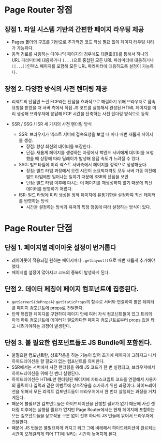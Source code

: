 # Page Router 장점

## 장점 1. 파일 시스템 기반의 간편한 페이지 라우팅 제공

- Pages 폴더의 구조를 기반으로 추가적인 코드 작성 필요 없이 페이지 라우팅 처리가 가능하다.
- 동적 경로를 사용하는 다이나믹 페이지의 경우에도 대괄호([])를 통해서 하나의 URL 파라미터에 대응하거나 `[...]`으로 중첩된 모든 URL 파라미터에 대응하거나 `[[...]]`인덱스 페이지를 포함해 모든 URL 파라미터에 대응하도록 설정이 가능하다.

## 장점 2. 다양한 방식의 사전 렌더링 제공

- 리액트의 단점인 느린 FCP라는 단점을 효과적으로 해결하기 위해 브라우저로 접속 요청을 받았을 때 서버 측에서 직접 JS 코드를 실행해서 완성된 HTML 페이지를 미리 생성해 브라우저에 응답해 FCP 시간을 단축하는 사전 렌더링 방식으로 동작

- SSR / SSG / ISR 세 가지의 사전 렌더링 방식
  - SSR: 브라우저가 넥스트 서버에 접속요청을 보낼 때 마다 매번 새롭게 페이지를 생성.
    - 장점: 항상 최신의 데이터를 보장한다.
    - 단점: 새롭게 페이지를 생성하는 과정에서 백엔드 서버에게 데이터를 요청했을 때 상황에 따라 딜레이가 발생해 응답 속도가 느려질 수 있다.
  - SSG: 빌드타임에 미리 넥스트 서버측에서 페이지를 정적으로 생성해둔다.
    - 장점: 빌드 타임 과정에서 오랜 시간이 소요되더라도 모두 서버 가동 이전에 빌드 타임에만 일어나는 일이기 때문에 SSR의 단점을 보안
    - 단점: 빌드 타임 이후에 다시는 이 페이지를 재생성하지 않기 때문에 최신 데이터를 반영하기 어렵다.
  - ISR: 빌드 타임에 미리 생성된 정적 페이지에 유통기한을 설정하여 최신 데이터를 반영하는 방식
    - 시간을 설정하는 방식과 유저의 특정 행동에 따라 설정하는 방식이 있다.

# Page Router 단점

## 단점 1. 페이지별 레이아웃 설정이 번거롭다

- 레이아웃이 적용되길 원하는 페이지마다 `.getLayout()`으로 매번 새롭게 추가해야 했다.
- 페이지별 설정이 많아지고 코드의 중복이 발생하게 된다.

## 단점 2. 데이터 페칭이 페이지 컴포넌트에 집중된다.

- `getServerSideProps`나 `getStaticProps`의 함수로 서버와 연결하여 받은 데이터를 페이지 컴포넌트에 props로 전달한다.
- 만약 복잡한 페이지를 구현하여 페이지 안에 여러 자식 컴포넌트들이 있고 트리의 아래 하위 컴포넌트에 데이터가 필요하다면 페이지 컴포넌트로부터 props 값을 타고 내려가야하는 과정이 발생한다.

## 단점 3. 불 필요한 컴포넌트들도 JS Bundle에 포함된다.

- 불필요한 컴포넌트란, 상호작용을 하는 기능이 없어 초기에 페이지에 그려지고 나서 하이드레이션을 할 필요가 없는 컴포넌트를 의미한다.
- SSR에서는 서버에서 사전 렌더링을 위해 JS 코드가 한 번 실행되고, 브라우저에서 하이드레이션을 위해 한 번더 실행된다.
- 하이드레이션은 HTML만 렌더링된 페이지에 자바스크립트 코드를 연결해서 사용자의 클릭이나 입력과 같은 이벤트에 상호작용을 추가하기 위한 과정이다. 하이드레이션을 위해서 모든 리액트 컴포넌트들이 브라우저에서 한 번더 실행되는 과정을 거치게된다.
- 때문에 불필요한 컴포넌트들은 하이드레이션을 진행할 필요가 없기 때문에 사전 렌더링 이후에는 실행될 필요가 없지만 Page Router에서는 현재 페이지에 포함하는 모든 컴포넌트들을 상호작용 구분 없이 전부 하나의 JS 번들에 묶어서 브라우저에 전달한다.
- 때문에 JS 번들은 불필요하게 커지고 되고 그에 비례해서 하이드레이션이 완료되는 시간이 오래걸리게 되어 TTI에 걸리는 시간이 늦어지게 된다.
